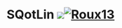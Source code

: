 # SQotLin  [![](https://jitpack.io/v/Roux13/SQotLin.svg)](https://jitpack.io/#Roux13/SQotLin)[![Roux13](https://circleci.com/gh/Roux13/SQotLin.svg?style=shield)](https://app.circleci.com/pipelines/github/Roux13/SQotLin)
